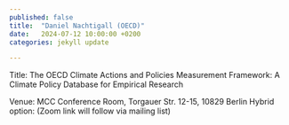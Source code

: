```yaml
---
published: false
title:  "Daniel Nachtigall (OECD)"
date:   2024-07-12 10:00:00 +0200
categories: jekyll update

---
```

Title: The OECD Climate Actions and Policies Measurement
Framework: A Climate Policy Database for Empirical
Research

Venue: MCC Conference Room,
Torgauer Str. 12-15, 10829 Berlin
Hybrid option:
(Zoom link will follow via mailing list)

